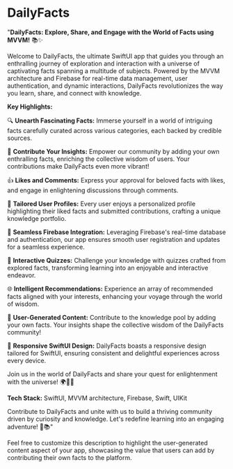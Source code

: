 # DailyFacts

"**DailyFacts: Explore, Share, and Engage with the World of Facts using MVVM!** 📚✨

Welcome to DailyFacts, the ultimate SwiftUI app that guides you through an enthralling journey of exploration and interaction with a universe of captivating facts spanning a multitude of subjects. Powered by the MVVM architecture and Firebase for real-time data management, user authentication, and dynamic interactions, DailyFacts revolutionizes the way you learn, share, and connect with knowledge.

**Key Highlights:**

🔍 **Unearth Fascinating Facts:** Immerse yourself in a world of intriguing facts carefully curated across various categories, each backed by credible sources.

📝 **Contribute Your Insights:** Empower our community by adding your own enthralling facts, enriching the collective wisdom of users. Your contributions make DailyFacts even more vibrant!

👍 **Likes and Comments:** Express your approval for beloved facts with likes, and engage in enlightening discussions through comments.

🌟 **Tailored User Profiles:** Every user enjoys a personalized profile highlighting their liked facts and submitted contributions, crafting a unique knowledge portfolio.

🔗 **Seamless Firebase Integration:** Leveraging Firebase's real-time database and authentication, our app ensures smooth user registration and updates for a seamless experience.

🎯 **Interactive Quizzes:** Challenge your knowledge with quizzes crafted from explored facts, transforming learning into an enjoyable and interactive endeavor.

🌐 **Intelligent Recommendations:** Experience an array of recommended facts aligned with your interests, enhancing your voyage through the world of wisdom.

📝 **User-Generated Content:** Contribute to the knowledge pool by adding your own facts. Your insights shape the collective wisdom of the DailyFacts community!

📱 **Responsive SwiftUI Design:** DailyFacts boasts a responsive design tailored for SwiftUI, ensuring consistent and delightful experiences across every device.

Join us in the world of DailyFacts and share your quest for enlightenment with the universe! 🌍🧠✨

**Tech Stack:** SwiftUI, MVVM architecture, Firebase, Swift, UIKit

Contribute to DailyFacts and unite with us to build a thriving community driven by curiosity and knowledge. Let's redefine learning into an engaging adventure! 🚀📚"

Feel free to customize this description to highlight the user-generated content aspect of your app, showcasing the value that users can add by contributing their own facts to the platform.
